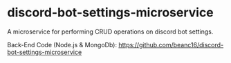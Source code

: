 # discord-bot-settings-microservice

A microservice for performing CRUD operations on discord bot settings.

<!--
API Documentation:
[//]: # https://template-microservice-api.herokuapp.com/api-docs
-->

Back-End Code (Node.js & MongoDb):
https://github.com/beanc16/discord-bot-settings-microservice
